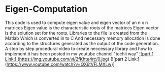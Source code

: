 # Eigen-Computation
This code is used to compute eigen value and eigen vector of an n x n matrices
Eigen value is the characteristic roots of the matrices
Eigen vector is the solution set for the roots.
Libraries to the file is created from the Matlab
Which is converted in to C
And necessary memory allocation is done according to the structures generated as the output of the code generation. 
A step by step procedural video to create neccessary library and how to implement it has been posted in my youtube channel "techii way"
[![part 1 Link:] (https://img.youtube.com/vi/2fKhte4rc/0.jpg)](https://www.youtube.com/watch?v=2fKhte4rcNo&t=25s)
[![part 2 Link:] (https://www.youtube.com/watch?v=QX6tVFLMXLw)]
